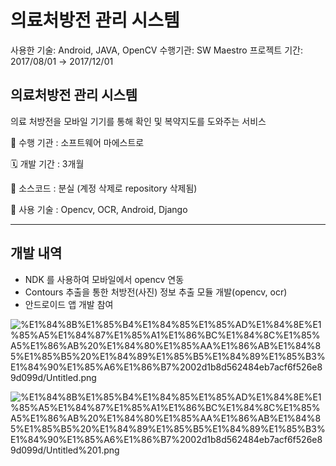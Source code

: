 # 의료처방전 관리 시스템

사용한 기술: Android, JAVA, OpenCV
수행기관: SW Maestro
프로젝트 기간: 2017/08/01 → 2017/12/01

## 의료처방전 관리 시스템

의료 처방전을 모바일 기기를 통해 확인 및 복약지도를 도와주는 서비스

🏨 수행 기관 : 소프트웨어 마에스트로

🗓️ 개발 기간 : 3개월

💾 소스코드 :  분실 (계정 삭제로 repository 삭제됨)

🔧 사용 기술 : Opencv, OCR, Android, Django

---

## 개발 내역

- NDK 를 사용하여 모바일에서 opencv 연동
- Contours 추출을 통한 처방전(사진) 정보 추출 모듈 개발(opencv, ocr)
- 안드로이드 앱 개발 참여

![%E1%84%8B%E1%85%B4%E1%84%85%E1%85%AD%E1%84%8E%E1%85%A5%E1%84%87%E1%85%A1%E1%86%BC%E1%84%8C%E1%85%A5%E1%86%AB%20%E1%84%80%E1%85%AA%E1%86%AB%E1%84%85%E1%85%B5%20%E1%84%89%E1%85%B5%E1%84%89%E1%85%B3%E1%84%90%E1%85%A6%E1%86%B7%2002d1b8d562484eb7acf6f526e89d099d/Untitled.png](%E1%84%8B%E1%85%B4%E1%84%85%E1%85%AD%E1%84%8E%E1%85%A5%E1%84%87%E1%85%A1%E1%86%BC%E1%84%8C%E1%85%A5%E1%86%AB%20%E1%84%80%E1%85%AA%E1%86%AB%E1%84%85%E1%85%B5%20%E1%84%89%E1%85%B5%E1%84%89%E1%85%B3%E1%84%90%E1%85%A6%E1%86%B7%2002d1b8d562484eb7acf6f526e89d099d/Untitled.png)

![%E1%84%8B%E1%85%B4%E1%84%85%E1%85%AD%E1%84%8E%E1%85%A5%E1%84%87%E1%85%A1%E1%86%BC%E1%84%8C%E1%85%A5%E1%86%AB%20%E1%84%80%E1%85%AA%E1%86%AB%E1%84%85%E1%85%B5%20%E1%84%89%E1%85%B5%E1%84%89%E1%85%B3%E1%84%90%E1%85%A6%E1%86%B7%2002d1b8d562484eb7acf6f526e89d099d/Untitled%201.png](%E1%84%8B%E1%85%B4%E1%84%85%E1%85%AD%E1%84%8E%E1%85%A5%E1%84%87%E1%85%A1%E1%86%BC%E1%84%8C%E1%85%A5%E1%86%AB%20%E1%84%80%E1%85%AA%E1%86%AB%E1%84%85%E1%85%B5%20%E1%84%89%E1%85%B5%E1%84%89%E1%85%B3%E1%84%90%E1%85%A6%E1%86%B7%2002d1b8d562484eb7acf6f526e89d099d/Untitled%201.png)